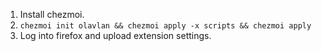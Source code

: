 1. Install chezmoi.
2. `chezmoi init olavlan && chezmoi apply -x scripts && chezmoi apply`
3. Log into firefox and upload extension settings.
